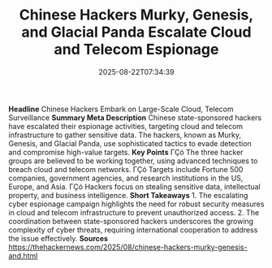 ﻿---
title: "Chinese Hackers Murky, Genesis, and Glacial Panda Escalate Cloud and Telecom Espionage"
date: "2025-08-22T07:34:39"
category: "Markets"
summary: ""
slug: "chinese hackers murky genesis and glacial panda escalate clo"
source_urls:
  - "https://thehackernews.com/2025/08/chinese-hackers-murky-genesis-and.html"
seo:
  title: "Chinese Hackers Murky, Genesis, and Glacial Panda Escalate Cloud and Telecom Espionage | Hash n Hedge"
  description: ""
  keywords: ["news", "markets", "brief"]
---
**Headline** Chinese Hackers Embark on Large-Scale Cloud, Telecom Surveillance  **Summary Meta Description** Chinese state-sponsored hackers have escalated their espionage activities, targeting cloud and telecom infrastructure to gather sensitive data. The hackers, known as Murky, Genesis, and Glacial Panda, use sophisticated tactics to evade detection and compromise high-value targets.  **Key Points**  ΓÇó The three hacker groups are believed to be working together, using advanced techniques to breach cloud and telecom networks. ΓÇó Targets include Fortune 500 companies, government agencies, and research institutions in the US, Europe, and Asia. ΓÇó Hackers focus on stealing sensitive data, intellectual property, and business intelligence.  **Short Takeaways**  1. The escalating cyber espionage campaign highlights the need for robust security measures in cloud and telecom infrastructure to prevent unauthorized access. 2. The coordination between state-sponsored hackers underscores the growing complexity of cyber threats, requiring international cooperation to address the issue effectively.  **Sources** https://thehackernews.com/2025/08/chinese-hackers-murky-genesis-and.html 
